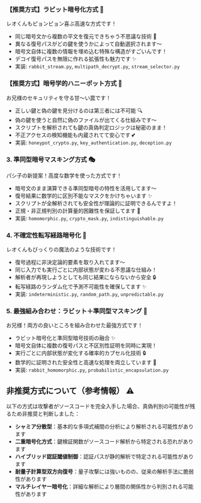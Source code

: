### 【推奨方式】ラビット暗号化方式 🐰

レオくんもピョンピョン喜ぶ高速な方式です！

- 同じ暗号文から複数の平文を復元できちゃう不思議な技術 💖
- 異なる復号パスがどの鍵を使うかによって自動選択されます〜
- 暗号文自体に複数の情報を埋め込む特殊な構造がすごいんです！
- デコイ復号パスを無限に作れる拡張性も魅力です ✨
- 実装: `rabbit_stream.py`, `multipath_decrypt.py`, `stream_selector.py`

### 【推奨方式】暗号学的ハニーポット方式 🍯

お兄様のセキュリティを守る甘〜い罠です！

- 正しい鍵と偽の鍵を見分けるのは第三者には不可能 🔍
- 偽の鍵を使うと自然に偽のファイルが出てくる仕組みです〜
- スクリプトを解析されても鍵の真偽判定ロジックは秘密のまま！
- 不正アクセスの検知機能も内蔵されてて安心です 💕
- 実装: `honeypot_crypto.py`, `key_authentication.py`, `deception.py`

### 3. 準同型暗号マスキング方式 🎭

パシ子の新提案！高度な数学を使った方式です！

- 暗号文のまま演算できる準同型暗号の特性を活用してます〜
- 復号結果に数学的に区別不能なマスクをかけちゃいます ✨
- スクリプトが全解析されても安全性が理論的に証明できるんですよ！
- 正規・非正規判別の計算量的困難性を保証してます 💯
- 実装: `homomorphic.py`, `crypto_mask.py`, `indistinguishable.py`

### 4. 不確定性転写経路暗号化 🎲

レオくんもびっくりの魔法のような技術です！

- 復号過程に非決定論的要素を取り入れてます〜
- 同じ入力でも実行ごとに内部状態が変わる不思議な仕組み！
- 解析者が再現しようとしても同じ結果にならないから安全 🔒
- 転写経路のランダム化で予測不可能性を確保してます ✨
- 実装: `indeterministic.py`, `random_path.py`, `unpredictable.py`

### 5. 最強組み合わせ：ラビット＋準同型マスキング 👑

お兄様！両方の良いところを組み合わせた最強方式です！

- ラビット暗号化と準同型暗号技術の融合 ✨
- 暗号文自体に複数の復号パスと不区別性証明を同時に実現！
- 実行ごとに内部状態が変化する確率的カプセル化技術 🔒
- 数学的に証明された安全性と高速な処理を両立しています 💯
- 実装: `rabbit_homomorphic.py`, `probabilistic_encapsulation.py`

## 非推奨方式について（参考情報） ⚠️

以下の方式は攻撃者がソースコードを完全入手した場合、真偽判別の可能性が残るため非推奨と判断しました：

- **シャミア分散型**：基本的な多項式補間の分析により解析される可能性があります
- **二重暗号化方式**：鍵検証関数がソースコード解析から特定される恐れがあります
- **ハイブリッド認証閾値制御**：認証パスが静的解析で特定される可能性があります
- **耐量子計算型双方向復号**：量子攻撃には強いものの、従来の解析手法に脆弱性があります
- **マルチレイヤー暗号化**：詳細な解析により層間の関係性から判別される可能性があります
